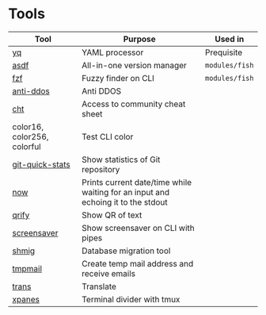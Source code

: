 # Tools
| Tool                                                         | Purpose                                                                          | Used in        |
|--------------------------------------------------------------|----------------------------------------------------------------------------------|----------------|
| [yq](https://github.com/mikefarah/yq)                        | YAML processor                                                                   | Prequisite     |
| [asdf](https://asdf-vm.com/)                                 | All-in-one version manager                                                       | `modules/fish` |
| [fzf](https://github.com/junegunn/fzf)                       | Fuzzy finder on CLI                                                              | `modules/fish` |
| [anti-ddos](https://github.com/anti-ddos/Anti-DDOS)          | Anti DDOS                                                                        |                |
| [cht](https://cht.sh)                                        | Access to community cheat sheet                                                  |                |
| color16, color256, colorful                                  | Test CLI color                                                                   |                |
| [git-quick-stats](https://github.com/arzzen/git-quick-stats) | Show statistics of Git repository                                                |                |
| [now](https://github.com/apankrat/now.sh)                    | Prints current date/time while waiting for an input and echoing it to the stdout |                |
| [qrify](https://github.com/alexanderepstein/Bash-Snippets)   | Show QR of text                                                                  |                |
| [screensaver](https://github.com/pipeseroni/pipes.sh)        | Show screensaver on CLI with pipes                                               |                |
| [shmig](https://github.com/mbucc/shmig)                      | Database migration tool                                                          |                |
| [tmpmail](https://github.com/sdushantha/tmpmail)             | Create temp mail address and receive emails                                      |                |
| [trans](https://github.com/soimort/translate-shell)          | Translate                                                                        |                |
| [xpanes](https://github.com/greymd/tmux-xpanes)              | Terminal divider with tmux                                                       |                |
